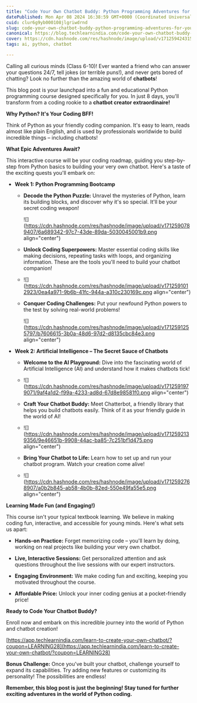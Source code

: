 ```yaml
---
title: "Code Your Own Chatbot Buddy: Python Programming Adventures for Young Minds!"
datePublished: Mon Apr 08 2024 16:38:59 GMT+0000 (Coordinated Universal Time)
cuid: clur6g9yb000108jlgriwdrnd
slug: code-your-own-chatbot-buddy-python-programming-adventures-for-young-minds
canonical: https://blog.techlearnindia.com/code-your-own-chatbot-buddy-python-programming-adventures-for-young-minds
cover: https://cdn.hashnode.com/res/hashnode/image/upload/v1712594243158/5b4de499-0224-4b60-823b-260c05366139.png
tags: ai, python, chatbot

---
```


Calling all curious minds (Class 6-10)! Ever wanted a friend who can answer your questions 24/7, tell jokes (or terrible puns!), and never gets bored of chatting? Look no further than the amazing world of **chatbots**!

This blog post is your launchpad into a fun and educational Python programming course designed specifically for you. In just 8 days, you'll transform from a coding rookie to a **chatbot creator extraordinaire!**

**Why Python? It's Your Coding BFF!**

Think of Python as your friendly coding companion. It's easy to learn, reads almost like plain English, and is used by professionals worldwide to build incredible things – including chatbots!

**What Epic Adventures Await?**

This interactive course will be your coding roadmap, guiding you step-by-step from Python basics to building your very own chatbot. Here's a taste of the exciting quests you'll embark on:

* **Week 1: Python Programming Bootcamp**
    
    * **Decode the Python Puzzle:** Unravel the mysteries of Python, learn its building blocks, and discover why it's so special. It'll be your secret coding weapon!
        
        ![](https://cdn.hashnode.com/res/hashnode/image/upload/v1712590789407/6a689342-97c7-43de-89da-5030045001b9.png align="center")
        
    * **Unlock Coding Superpowers:** Master essential coding skills like making decisions, repeating tasks with loops, and organizing information. These are the tools you'll need to build your chatbot companion!
        
    * ![](https://cdn.hashnode.com/res/hashnode/image/upload/v1712591012923/0ea4a971-9b6b-41fc-944a-a310c230169c.png align="center")
        
    * **Conquer Coding Challenges:** Put your newfound Python powers to the test by solving real-world problems!
        
        ![](https://cdn.hashnode.com/res/hashnode/image/upload/v1712591255797/b7606615-3b0a-48d6-97d2-d8135cbc84e3.png align="center")
        
* **Week 2: Artificial Intelligence – The Secret Sauce of Chatbots**
    
    * **Welcome to the AI Playground:** Dive into the fascinating world of Artificial Intelligence (AI) and understand how it makes chatbots tick!
        
    * ![](https://cdn.hashnode.com/res/hashnode/image/upload/v1712591979071/9af4a1d2-f99a-4233-ad8d-67d8e98581f0.png align="center")
        
    * **Craft Your Chatbot Buddy:** Meet Chatterbot, a friendly library that helps you build chatbots easily. Think of it as your friendly guide in the world of AI!
        
    * ![](https://cdn.hashnode.com/res/hashnode/image/upload/v1712592139356/9e46651b-9908-44ac-ba85-7c251bf1d475.png align="center")
        
    * **Bring Your Chatbot to Life:** Learn how to set up and run your chatbot program. Watch your creation come alive!
        
    * ![](https://cdn.hashnode.com/res/hashnode/image/upload/v1712592768907/a0b2b845-ab58-4b0b-82ed-550e49fa55e5.png align="center")
        

**Learning Made Fun (and Engaging!)**

This course isn't your typical textbook learning. We believe in making coding fun, interactive, and accessible for young minds. Here's what sets us apart:

* **Hands-on Practice:** Forget memorizing code – you'll learn by doing, working on real projects like building your very own chatbot.
    
* **Live, Interactive Sessions:** Get personalized attention and ask questions throughout the live sessions with our expert instructors.
    
* **Engaging Environment:** We make coding fun and exciting, keeping you motivated throughout the course.
    
* **Affordable Price:** Unlock your inner coding genius at a pocket-friendly price!
    

**Ready to Code Your Chatbot Buddy?**

Enroll now and embark on this incredible journey into the world of Python and chatbot creation!

[https://app.techlearnindia.com/learn-to-create-your-own-chatbot/?coupon=LEARNING28](https://app.techlearnindia.com/learn-to-create-your-own-chatbot/?coupon=LEARNING28)

**Bonus Challenge:** Once you've built your chatbot, challenge yourself to expand its capabilities. Try adding new features or customizing its personality! The possibilities are endless!

**Remember, this blog post is just the beginning! Stay tuned for further exciting adventures in the world of Python coding.**